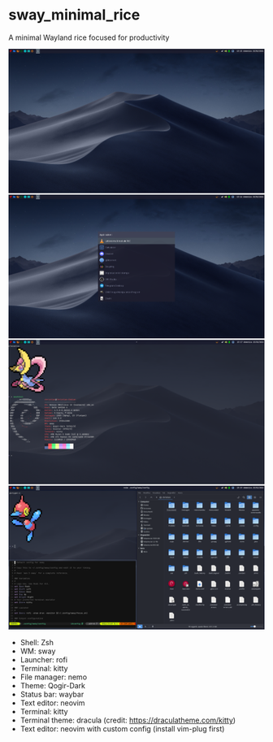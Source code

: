 # sway_minimal_rice
A minimal Wayland rice focused for productivity

![Screenshot](2024-02-25_15-16.png)
![Screenshot](2024-02-25_15-16_1.png)
![Screenshot](2024-02-25_15-17.png)
![Screenshot](2024-02-25_15-19.png)

* Shell: Zsh
* WM: sway
* Launcher: rofi
* Terminal: kitty
* File manager: nemo
* Theme: Qogir-Dark
* Status bar: waybar
* Text editor: neovim
* Terminal: kitty
* Terminal theme: dracula (credit: https://draculatheme.com/kitty)
* Text editor: neovim with custom config (install vim-plug first)
